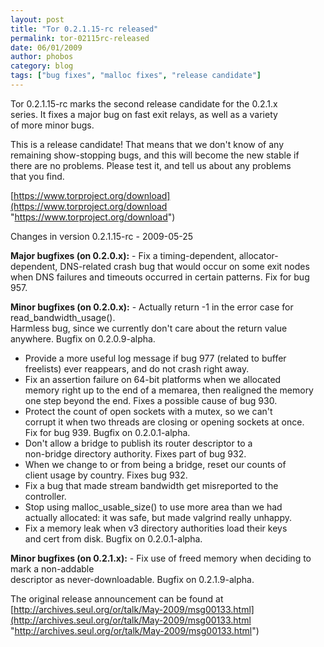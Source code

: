 ```yaml
---
layout: post
title: "Tor 0.2.1.15-rc released"
permalink: tor-02115rc-released
date: 06/01/2009
author: phobos
category: blog
tags: ["bug fixes", "malloc fixes", "release candidate"]
---
```


Tor 0.2.1.15-rc marks the second release candidate for the 0.2.1.x  
series. It fixes a major bug on fast exit relays, as well as a variety  
of more minor bugs.

This is a release candidate! That means that we don't know of any  
remaining show-stopping bugs, and this will become the new stable if  
there are no problems. Please test it, and tell us about any problems  
that you find.

[https://www.torproject.org/download](https://www.torproject.org/download "https://www.torproject.org/download")

Changes in version 0.2.1.15-rc - 2009-05-25

**Major bugfixes (on 0.2.0.x):** - Fix a timing-dependent, allocator-dependent, DNS-related crash bug that would occur on some exit nodes when DNS failures and timeouts occurred in certain patterns. Fix for bug 957.

**Minor bugfixes (on 0.2.0.x):** - Actually return -1 in the error case for read\_bandwidth\_usage().  
 Harmless bug, since we currently don't care about the return value  
 anywhere. Bugfix on 0.2.0.9-alpha.
- Provide a more useful log message if bug 977 (related to buffer  
 freelists) ever reappears, and do not crash right away.
- Fix an assertion failure on 64-bit platforms when we allocated  
 memory right up to the end of a memarea, then realigned the memory  
 one step beyond the end. Fixes a possible cause of bug 930.
- Protect the count of open sockets with a mutex, so we can't  
 corrupt it when two threads are closing or opening sockets at once.  
 Fix for bug 939. Bugfix on 0.2.0.1-alpha.
- Don't allow a bridge to publish its router descriptor to a  
 non-bridge directory authority. Fixes part of bug 932.
- When we change to or from being a bridge, reset our counts of  
 client usage by country. Fixes bug 932.
- Fix a bug that made stream bandwidth get misreported to the  
 controller.
- Stop using malloc\_usable\_size() to use more area than we had  
 actually allocated: it was safe, but made valgrind really unhappy.
- Fix a memory leak when v3 directory authorities load their keys  
 and cert from disk. Bugfix on 0.2.0.1-alpha.

**Minor bugfixes (on 0.2.1.x):** - Fix use of freed memory when deciding to mark a non-addable  
 descriptor as never-downloadable. Bugfix on 0.2.1.9-alpha.

The original release announcement can be found at [http://archives.seul.org/or/talk/May-2009/msg00133.html](http://archives.seul.org/or/talk/May-2009/msg00133.html "http://archives.seul.org/or/talk/May-2009/msg00133.html")

